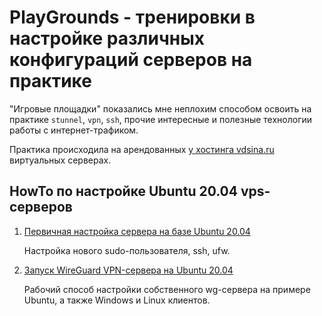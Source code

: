 # PlayGrounds - тренировки в настройке различных конфигураций серверов на практике

"Игровые площадки" показались мне неплохим способом освоить на практике `stunnel`, `vpn`, `ssh`, прочие интересные и полезные технологии работы с интернет-трафиком.

Практика происходила на арендованных [у хостинга vdsina.ru](https://vdsina.ru/?partner=yfr2sd6574) виртуальных серверах.

## HowTo по настройке Ubuntu 20.04 vps-серверов

1. [Первичная настройка сервера на базе Ubuntu 20.04](https://github.com/mitmih/PlayGrounds/blob/master/VPS/01_ubuntu_20.04_server_-_first_steps.md)

    Настройка нового sudo-пользователя, ssh, ufw.

2. [Запуск WireGuard VPN-сервера на Ubuntu 20.04](https://github.com/mitmih/PlayGrounds/blob/master/VPS/02_wireguard_vpn_server.md)

    Рабочий способ настройки собственного wg-сервера на примере Ubuntu, а также Windows и Linux клиентов.
